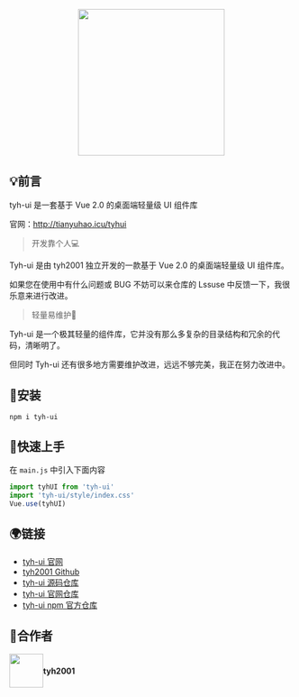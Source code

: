 <p align="center">
  <img height="260px" src="https://www.hualigs.cn/image/60c16782369ab.jpg">
</p>

## :bulb:前言

tyh-ui 是一套基于 Vue 2.0 的桌面端轻量级 UI 组件库

官网：http://tianyuhao.icu/tyhui

> 开发靠个人:computer:

Tyh-ui 是由 tyh2001 独立开发的一款基于 Vue 2.0 的桌面端轻量级 UI 组件库。

如果您在使用中有什么问题或 BUG 不妨可以来仓库的 Lssuse 中反馈一下，我很乐意来进行改进。

> 轻量易维护:low_brightness:

Tyh-ui 是一个极其轻量的组件库，它并没有那么多复杂的目录结构和冗余的代码，清晰明了。

但同时 Tyh-ui 还有很多地方需要维护改进，远远不够完美，我正在努力改进中。

## :wrench:安装

```shell
npm i tyh-ui
```

## :key:快速上手

在 `main.js` 中引入下面内容

```js
import tyhUI from 'tyh-ui'
import 'tyh-ui/style/index.css'
Vue.use(tyhUI)
```

## :earth_africa:链接

- [tyh-ui 官网](http://tyhui.tianyuhao.icu)
- [tyh2001 Github](https://github.com/Tyh2001)
- [tyh-ui 源码仓库](https://github.com/Tyh2001/tyh-ui)
- [tyh-ui 官网仓库](https://github.com/Tyh2001/tyh-ui-web)
- [tyh-ui npm 官方仓库](https://www.npmjs.com/package/tyh-ui)

## :wave:合作者

<div style="display: flex; align-items: center;">
  <img style=" float: left;" height="60px" src="https://www.hualigs.cn/image/608132a6c15b2.jpg">
  <h4 style="display: inline-block;">tyh2001</h4>
</div>
